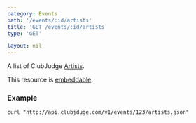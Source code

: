 ```yaml
---
category: Events
path: '/events/:id/artists'
title: 'GET /events/:id/artists'
type: 'GET'

layout: nil
---
```


A list of ClubJudge [Artists](#/artist-model).

This resource is [embeddable](#/resource-embedding).

### Example

```
curl "http://api.clubjduge.com/v1/events/123/artists.json"
```
